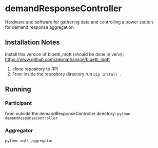 # demandResponseController

Hardware and software for gathering data and controlling a power station for demand response aggregation

## Installation Notes

Install this version of bluetti_mqtt (should be done in venv): https://www.github.com/alexnathanson/bluetti_mqtt
1) clone repository to RPi
2) From inside the repository directory run `pip install .`

## Running

### Participant

from outside the demandResponseController directory: `python demandResponseController`

### Aggregator

`python mqtt_aggregator`